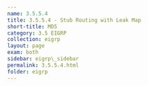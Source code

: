 ```yaml
---
name: 3.5.5.4
title: 3.5.5.4 - Stub Routing with Leak Map
short-title: MD5
category: 3.5 EIGRP
collection: eigrp
layout: page
exam: both
sidebar: eigrp\_sidebar
permalink: 3.5.5.4.html
folder: eigrp
---
```

